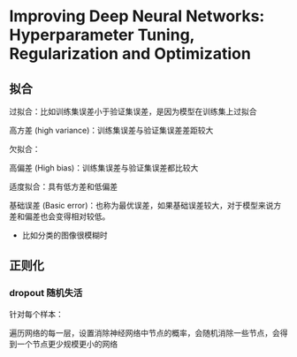 # Improving Deep Neural Networks: Hyperparameter Tuning, Regularization and Optimization



 

## 拟合

过拟合：比如训练集误差小于验证集误差，是因为模型在训练集上过拟合  



高方差 (high variance)：训练集误差与验证集误差差距较大





欠拟合：

高偏差 (High bias)：训练集误差与验证集误差都比较大



适度拟合：具有低方差和低偏差





基础误差 (Basic error)：也称为最优误差，如果基础误差较大，对于模型来说方差和偏差也会变得相对较低。

- 比如分类的图像很模糊时



## 正则化

### dropout 随机失活

针对每个样本：

遍历网络的每一层，设置消除神经网络中节点的概率，会随机消除一些节点，会得到一个节点更少规模更小的网络